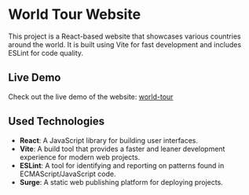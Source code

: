 # World Tour Website

This project is a React-based website that showcases various countries around the world. It is built using Vite for fast development and includes ESLint for code quality.

## Live Demo

Check out the live demo of the website: [world-tour](https://world-tour-website-react.surge.sh)

## Used Technologies

-   **React**: A JavaScript library for building user interfaces.
-   **Vite**: A build tool that provides a faster and leaner development experience for modern web projects.
-   **ESLint**: A tool for identifying and reporting on patterns found in ECMAScript/JavaScript code.
-   **Surge**: A static web publishing platform for deploying projects.
